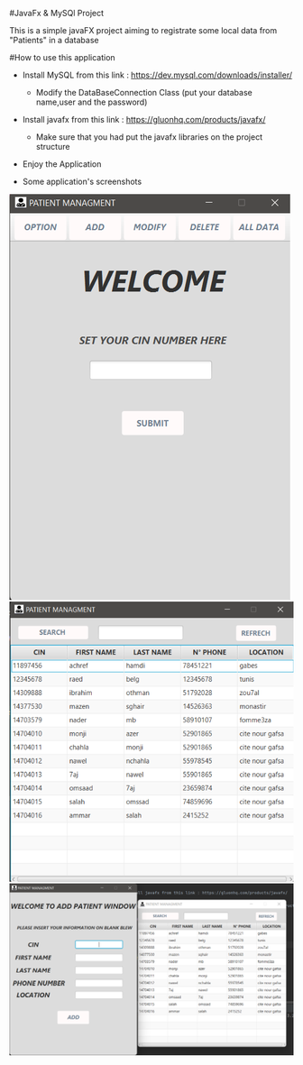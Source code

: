 #JavaFx & MySQl Project

This is a simple javaFX project aiming to registrate some local data from "Patients" in a database


#How to use this application

* Install MySQL from this link : https://dev.mysql.com/downloads/installer/

  * Modify the DataBaseConnection Class (put your database name,user and the password)

* Install javafx from this link : https://gluonhq.com/products/javafx/ 

  * Make sure that you had put the javafx libraries on the project structure
  
* Enjoy the Application



* Some application's screenshots


![](src/com/nidhal/view/images/ScreenShot_1.png)
![](src/com/nidhal/view/images/Screenshot_3.png)
![](src/com/nidhal/view/images/Screenshot_2.png)
